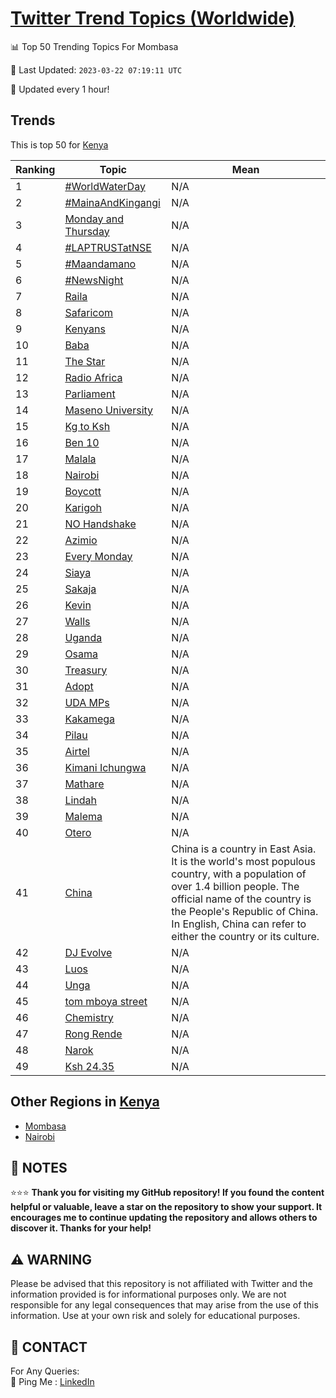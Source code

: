 [Twitter Trend Topics (Worldwide)](https://github.com/ErcinDedeoglu/Twitter-Trend-Topics)
==========


📊 Top 50 Trending Topics For Mombasa

📆 Last Updated: `2023-03-22 07:19:11 UTC`

🔧 Updated every 1 hour!


## Trends

This is top 50 for [Kenya](</Kenya>)

| Ranking | Topic | Mean |
| ------- | ------------ | ------------ |
| 1 | [#WorldWaterDay](http://twitter.com/search?q=%23WorldWaterDay) | N/A |
| 2 | [#MainaAndKingangi](http://twitter.com/search?q=%23MainaAndKingangi) | N/A |
| 3 | [Monday and Thursday](http://twitter.com/search?q=Monday+and+Thursday) | N/A |
| 4 | [#LAPTRUSTatNSE](http://twitter.com/search?q=%23LAPTRUSTatNSE) | N/A |
| 5 | [#Maandamano](http://twitter.com/search?q=%23Maandamano) | N/A |
| 6 | [#NewsNight](http://twitter.com/search?q=%23NewsNight) | N/A |
| 7 | [Raila](http://twitter.com/search?q=Raila) | N/A |
| 8 | [Safaricom](http://twitter.com/search?q=Safaricom) | N/A |
| 9 | [Kenyans](http://twitter.com/search?q=Kenyans) | N/A |
| 10 | [Baba](http://twitter.com/search?q=Baba) | N/A |
| 11 | [The Star](http://twitter.com/search?q=The+Star) | N/A |
| 12 | [Radio Africa](http://twitter.com/search?q=Radio+Africa) | N/A |
| 13 | [Parliament](http://twitter.com/search?q=Parliament) | N/A |
| 14 | [Maseno University](http://twitter.com/search?q=Maseno+University) | N/A |
| 15 | [Kg to Ksh](http://twitter.com/search?q=Kg+to+Ksh) | N/A |
| 16 | [Ben 10](http://twitter.com/search?q=Ben+10) | N/A |
| 17 | [Malala](http://twitter.com/search?q=Malala) | N/A |
| 18 | [Nairobi](http://twitter.com/search?q=Nairobi) | N/A |
| 19 | [Boycott](http://twitter.com/search?q=Boycott) | N/A |
| 20 | [Karigoh](http://twitter.com/search?q=Karigoh) | N/A |
| 21 | [NO Handshake](http://twitter.com/search?q=NO+Handshake) | N/A |
| 22 | [Azimio](http://twitter.com/search?q=Azimio) | N/A |
| 23 | [Every Monday](http://twitter.com/search?q=Every+Monday) | N/A |
| 24 | [Siaya](http://twitter.com/search?q=Siaya) | N/A |
| 25 | [Sakaja](http://twitter.com/search?q=Sakaja) | N/A |
| 26 | [Kevin](http://twitter.com/search?q=Kevin) | N/A |
| 27 | [Walls](http://twitter.com/search?q=Walls) | N/A |
| 28 | [Uganda](http://twitter.com/search?q=Uganda) | N/A |
| 29 | [Osama](http://twitter.com/search?q=Osama) | N/A |
| 30 | [Treasury](http://twitter.com/search?q=Treasury) | N/A |
| 31 | [Adopt](http://twitter.com/search?q=Adopt) | N/A |
| 32 | [UDA MPs](http://twitter.com/search?q=UDA+MPs) | N/A |
| 33 | [Kakamega](http://twitter.com/search?q=Kakamega) | N/A |
| 34 | [Pilau](http://twitter.com/search?q=Pilau) | N/A |
| 35 | [Airtel](http://twitter.com/search?q=Airtel) | N/A |
| 36 | [Kimani Ichungwa](http://twitter.com/search?q=Kimani+Ichungwa) | N/A |
| 37 | [Mathare](http://twitter.com/search?q=Mathare) | N/A |
| 38 | [Lindah](http://twitter.com/search?q=Lindah) | N/A |
| 39 | [Malema](http://twitter.com/search?q=Malema) | N/A |
| 40 | [Otero](http://twitter.com/search?q=Otero) | N/A |
| 41 | [China](http://twitter.com/search?q=China) | China is a country in East Asia. It is the world's most populous country, with a population of over 1.4 billion people. The official name of the country is the People's Republic of China. In English, China can refer to either the country or its culture. |
| 42 | [DJ Evolve](http://twitter.com/search?q=DJ+Evolve) | N/A |
| 43 | [Luos](http://twitter.com/search?q=Luos) | N/A |
| 44 | [Unga](http://twitter.com/search?q=Unga) | N/A |
| 45 | [tom mboya street](http://twitter.com/search?q=tom+mboya+street) | N/A |
| 46 | [Chemistry](http://twitter.com/search?q=Chemistry) | N/A |
| 47 | [Rong Rende](http://twitter.com/search?q=Rong+Rende) | N/A |
| 48 | [Narok](http://twitter.com/search?q=Narok) | N/A |
| 49 | [Ksh 24.35](http://twitter.com/search?q=Ksh+24.35) | N/A |



## Other Regions in [Kenya](</Kenya>)

* [Mombasa](</Kenya/Mombasa.md>)
* [Nairobi](</Kenya/Nairobi.md>)



## 📝 NOTES

⭐⭐⭐ **Thank you for visiting my GitHub repository! If you found the content helpful or valuable, leave a star on the repository to show your support. It encourages me to continue updating the repository and allows others to discover it. Thanks for your help!**


## ⚠️ WARNING

Please be advised that this repository is not affiliated with Twitter and the information provided is for informational purposes only. We are not responsible for any legal consequences that may arise from the use of this information. Use at your own risk and solely for educational purposes.


## 📨 CONTACT

 For Any Queries:  
            🏓 Ping Me : [LinkedIn](https://www.linkedin.com/in/ercindedeoglu/)
